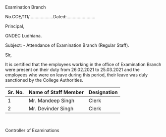 Examination Branch

No.COE/111/...................Dated:.......................


Principal,

GNDEC Ludhiana.

Subject: - Attendance of Examination Branch (Regular Staff).

Sir,

It is certified that the employees working in the office of Examination Branch were present on their duty from 26.02.2021 to 25.03.2021 and the employees who were on leave during this period, their leave was duly sanctioned by the College Authorities.

| Sr. No. | Name of Staff Member | Designation |
|---------|----------------------|-------------|
| 1       | Mr. Mandeep Singh    | Clerk       |
| 2       | Mr. Devinder Singh   | Clerk       |

</br>


Controller of Examinations
